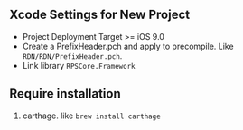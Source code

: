 ## Xcode Settings for New Project 

- Project Deployment Target >= iOS 9.0
- Create a PrefixHeader.pch and apply to precompile. Like `RDN/RDN/PrefixHeader.pch`.
- Link library `RPSCore.Framework`

## Require installation

1. carthage. like `brew install carthage`
